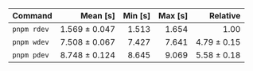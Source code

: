 | Command | Mean [s] | Min [s] | Max [s] | Relative |
|:---|---:|---:|---:|---:|
| `pnpm rdev` | 1.569 ± 0.047 | 1.513 | 1.654 | 1.00 |
| `pnpm wdev` | 7.508 ± 0.067 | 7.427 | 7.641 | 4.79 ± 0.15 |
| `pnpm pdev` | 8.748 ± 0.124 | 8.645 | 9.069 | 5.58 ± 0.18 |
